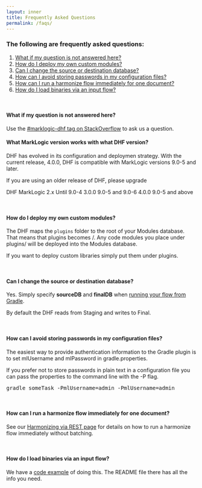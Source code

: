 ```yaml
---
layout: inner
title: Frequently Asked Questions
permalink: /faqs/
---
```


### The following are frequently asked questions:

1. [What if my question is not answered here?](#what-if-my-question-is-not-answered-here)
1. [How do I deploy my own custom modules?](#how-do-i-deploy-my-own-custom-modules)
1. [Can I change the source or destination database?](#can-i-change-the-source-or-destination-database)
1. [How can I avoid storing passwords in my configuration files?](#how-can-i-avoid-storing-passwords-in-my-configuration-files)
1. [How can I run a harmonize flow immediately for one document?](#how-can-i-run-a-harmonize-flow-immediately-for-one-document)
1. [How do I load binaries via an input flow?](#how-do-i-load-binaries-via-an-input-flow)

<br>

#### What if my question is not answered here?
Use the [#marklogic-dhf tag on StackOverflow](https://stackoverflow.com/questions/ask?tags=marklogic-dhf) to ask us a question.

<bt>

#### What MarkLogic version works with what DHF version?

DHF has evolved in its configuration and deploymen strategy.  With the current
release, 4.0.0, DHF is compatible with MarkLogic versions 9.0-5 and later.

If you are using an older release of DHF, please upgrade

DHF     MarkLogic
2.x     Until 9.0-4
3.0.0   9.0-5 and 9.0-6
4.0.0   9.0-5 and above


<br>

#### How do I deploy my own custom modules?
The DHF maps the `plugins` folder to the root of your Modules database. That means that plugins becomes /. Any code modules you place under plugins/ will be deployed into the Modules database.

If you want to deploy custom libraries simply put them under plugins.

<br>

#### Can I change the source or destination database?

Yes. Simply specify **sourceDB** and **finalDB** when [running your flow from Gradle](docs/gradletasks.md#hubrunflow). 

By default the DHF reads from Staging and writes to Final.

<br>

#### How can I avoid storing passwords in my configuration files?
The easiest way to provide authentication information to the Gradle plugin is to set mlUsername and mlPassword in gradle.properties.

If you prefer not to store passwords in plain text in a configuration file you can pass the properties to the command line with the -P flag.

<pre class="cmdline">
gradle someTask -PmlUsername=admin -PmlUsername=admin
</pre>

<br>

#### How can I run a harmonize flow immediately for one document?
See our [Harmonizing via REST page](harmonize/rest.md) for details on how to run a harmonize flow immediately without batching.

<br>

#### How do I load binaries via an input flow?

We have a [code example](https://github.com/marklogic/marklogic-data-hub/tree/master/examples/load-binaries) of doing this. The README file there has all the info you need.
